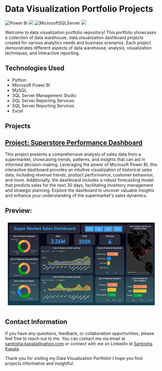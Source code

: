 # Data Visualization Portfolio Projects
![Power Bi](https://img.shields.io/badge/power_bi-F2C811?style=for-the-badge&logo=powerbi&logoColor=black)
![](https://img.shields.io/badge/MySQL-00000F?style=for-the-badge&logo=mysql&logoColor=white)
![MicrosoftSQLServer](https://img.shields.io/badge/Microsoft%20SQL%20Server-CC2927?style=for-the-badge&logo=microsoft%20sql%20server&logoColor=white)
![](https://img.shields.io/badge/Microsoft_Excel-217346?style=for-the-badge&logo=microsoft-excel&logoColor=white)

Welcome to data visualization portfolio repository! This portfolio showcases a collection of data warehouse, data visualization dashboard projects created for various analytics needs and business scenarios. Each project demonstrates different aspects of data warehouse, analysis, visualization techniques, and interactive reporting.  

## Technologies Used
* Python
* Microsoft Power BI
* MySQL
* SQL Server Management Studio
* SQL Server Reporting Services
* SQL Server Reporting Services
* Excel

## Projects
## [Project: Superstore Performance Dashboard](https://github.com/iam-santoshakapala/Superstore-Performance-Dashboard-PowerBI)
This project presents a comprehensive analysis of sales data from a supermarket, showcasing trends, patterns, and insights that can aid in informed decision-making. Leveraging the power of Microsoft Power BI, this interactive dashboard provides an intuitive visualization of historical sales data, including revenue trends, product performance, customer behaviour, and more. Additionally, the dashboard includes a robust forecasting model that predicts sales for the next 30 days, facilitating inventory management and strategic planning. Explore the dashboard to uncover valuable insights and enhance your understanding of the supermarket's sales dynamics.

## Preview:
![](https://github.com/iam-santoshakapala/DataVizPortfolio/blob/master/Superstore-Performance-Dashboard-PowerBI/Visualization/Super_Market_Sales_Dashboard_page-1.jpg)

## Contact Information
If you have any questions, feedback, or collaboration opportunities, please feel free to reach out to me. You can contact me via email at [santosha.kapala@yahoo.com](mailto:santosha.kapala@yahoo.com) or connect with me on LinkedIn at [Santosha Kapala](https://www.linkedin.com/in/santosha-kapala-703a9b25/).

Thank you for visiting my Data Visualization Portfolio! I hope you find projects informative and insightful.
